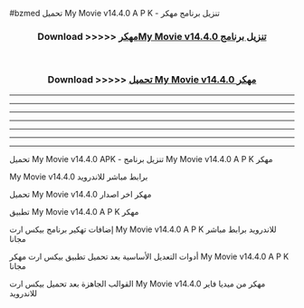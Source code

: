 #bzmed تحميل My Movie v14.4.0 A P K - تنزيل برنامج مهكر



<div align="center">
<h3>Download >>>>> <a href="https://runaway1.web.app/?sq=My Movie v14.4.0">مهكرMy Movie v14.4.0 تنزيل برنامج</a></h3><br>

<h3>Download >>>>> <a href="https://runaway1.web.app/?sq=My Movie v14.4.0">تحميل My Movie v14.4.0 مهكر</a></h3>
</div>


----------------------------------------------------------

----------------------------------------------------------

----------------------------------------------------------

----------------------------------------------------------

----------------------------------------------------------

----------------------------------------------------------

----------------------------------------------------------

تحميل My Movie v14.4.0 APK - تنزيل برنامج My Movie v14.4.0 A P K مهكر

My Movie v14.4.0 برابط مباشر للاندرويد

تحميل My Movie v14.4.0 مهكر اخر اصدار

تطبيق My Movie v14.4.0 A P K مهكر

إضافات تهكير برنامج بيكس ارت My Movie v14.4.0 A P K للاندرويد برابط مباشر مجانا

أدوات التعديل الأساسية بعد تحميل تطبيق بيكس ارت مهكر My Movie v14.4.0 A P K مجانا

القوالب الجاهزة بعد تحميل بيكس ارت My Movie v14.4.0 مهكر من ميديا فاير للاندرويد


